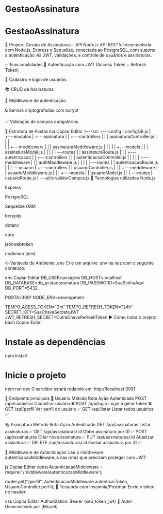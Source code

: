 # GestaoAssinatura

# GestaoAssinatura

📘 Projeto: Gestão de Assinaturas – API Node.js
API RESTful desenvolvida com Node.js, Express e Sequelize, conectada ao PostgreSQL, com suporte a autenticação via JWT, validações, e controle de usuários e assinaturas.

✅ Funcionalidades
🔐 Autenticação com JWT (Access Token + Refresh Token)

👥 Cadastro e login de usuários

📚 CRUD de Assinaturas

🔎 Middleware de autenticação

🔒 Senhas criptografadas com bcrypt

✅ Validação de campos obrigatórios

🧱 Estrutura de Pastas
lua
Copiar
Editar
├\---src
    +---config
    |       configDB.js
    |       
    +---modulos
    |   +---assinatura
    |   |   +---controllers
    |   |   |       assinaturaController.js
    |   |   |       
    |   |   +---meddleware
    |   |   |       assinaturaMeddleware.js
    |   |   |
    |   |   +---models
    |   |   |       assinaturaModel.js
    |   |   |
    |   |   \---routes
    |   |           assinaturaRoute.js
    |   |
    |   +---autenticacao
    |   |   +---controllers
    |   |   |       autenticacaoController.js
    |   |   |
    |   |   +---meddleware
    |   |   |       authMeddleware.js
    |   |   |
    |   |   \---routes
    |   |           autenticacaoRoute.js
    |   |
    |   \---usuario
    |       +---controllers
    |       |       usuarioController.js
    |       |
    |       +---meddleware
    |       |       usuarioMeddleware.js
    |       |
    |       +---models
    |       |       usuarioModel.js
    |       |
    |       \---routes
    |               usuarioRoute.js
    |
    \---utils
            validarCampos.js
🔧 Tecnologias utilizadas
Node.js

Express

PostgreSQL

Sequelize ORM

bcryptjs

dotenv

cors

jsonwebtoken

nodemon (dev)

⚙️ Variáveis de Ambiente .env
Crie um arquivo .env na raiz com o seguinte conteúdo:

env
Copiar
Editar
DB_USER=postgres
DB_HOST=localhost
DB_DATABASE=db_gestaoassinatura
DB_PASSWORD=SuaSenhaAqui
DB_PORT=5432

PORTA=3001
NODE_ENV=development

TEMPO_ACESS_TOKEN="2m"
TEMPO_REFRESH_TOKEN="24h"
SECRET_KEY=SuaChaveSecretaJWT
JWT_REFRESH_SECRET=OutraChaveRefreshToken
▶️ Como rodar o projeto
bash
Copiar
Editar
# Instale as dependências
npm install

# Inicie o projeto
npm run dev
O servidor estará rodando em: http://localhost:3001

📡 Endpoints principais
🧑 Usuário
Método	Rota	Ação	Autenticado
POST	/api/cadastrar	Cadastrar usuário	❌
POST	/api/login	Login e gerar token	❌
GET	/api/perfil	Ver perfil do usuário	✅
GET	/api/listar	Listar todos usuários	✅

🗞️ Assinatura
Método	Rota	Ação	Autenticado
GET	/api/assinaturas	Listar assinaturas	✅
GET	/api/assinaturas/:id	Obter assinatura por ID	✅
POST	/api/assinaturas	Criar nova assinatura	✅
PUT	/api/assinaturas/:id	Atualizar assinatura	✅
DELETE	/api/assinaturas/:id	Excluir assinatura por ID	✅

🔐 Middleware de Autenticação
Use o middleware autenticacaoMiddleware.js nas rotas que precisam proteger com JWT:

js
Copiar
Editar
const AutenticacaoMiddleware = require('./middleware/autenticacaoMiddleware');

router.get("/perfil", AutenticacaoMiddleware.autenticarToken, UsuarioController.perfil);
🧪 Testando com Insomnia/Postman
Envie o token no header:

css
Copiar
Editar
Authorization: Bearer {seu_token_jwt}
📌 Autor
Desenvolvido por [Mizael]
